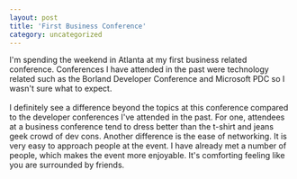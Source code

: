 ```yaml
---
layout: post
title: 'First Business Conference'
category: uncategorized
---
```


I'm spending the weekend in Atlanta at my first business related conference.  Conferences I have attended in the past were technology related such as the Borland Developer Conference and Microsoft PDC so I wasn't sure what to expect.<br /><br />I definitely see a difference beyond the topics at this conference compared to the developer conferences I've attended in the past.  For one, attendees at a business conference tend to dress better than the t-shirt and jeans geek crowd of dev cons.  Another difference is the ease of networking.  It is very easy to approach people at the event.  I have already met a number of people, which makes the event more enjoyable.  It's comforting feeling like you are surrounded by friends.
